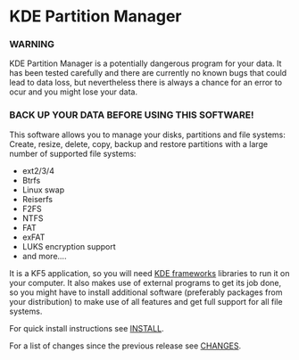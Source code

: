 KDE Partition Manager
=====================

### WARNING

KDE Partition Manager is a potentially dangerous program for your data. It has
been tested carefully and there are currently no known bugs that could lead to
data loss, but nevertheless there is always a chance for an error to ocur and
you might lose your data.

### BACK UP YOUR DATA BEFORE USING THIS SOFTWARE!

This software allows you to manage your disks, partitions and file systems:
Create, resize, delete, copy, backup and restore partitions with a large number
of supported file systems:
 * ext2/3/4
 * Btrfs
 * Linux swap
 * Reiserfs
 * F2FS
 * NTFS
 * FAT
 * exFAT
 * LUKS encryption support
 * and more....

It is a KF5 application, so you will need
[KDE frameworks](https://www.kde.org/products/frameworks/) libraries to run it
on your computer. It also makes use of external programs to get its job done, so
you might have to install additional software (preferably packages from your
distribution) to make use of all features and get full support for all file
systems.

For quick install instructions see [INSTALL](INSTALL).

For a list of changes since the previous release see [CHANGES](CHANGES).

